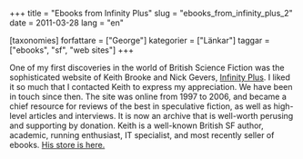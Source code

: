 +++
title = "Ebooks from Infinity Plus"
slug = "ebooks_from_infinity_plus_2"
date = 2011-03-28
lang = "en"

[taxonomies]
forfattare = ["George"]
kategorier = ["Länkar"]
taggar = ["ebooks", "sf", "web sites"]
+++

One of my first discoveries in the world of British Science Fiction was the sophisticated website of Keith Brooke and Nick Gevers, [Infinity Plus](http://www.infinityplus.co.uk). I liked it so much that I contacted Keith to express my appreciation. We have been in touch since then. The site was online from 1997 to 2006, and became a chief resource for reviews of the best in speculative fiction, as well as high-level articles and interviews. It is now an archive that is well-worth perusing and supporting by donation. Keith is a well-known British SF author, academic, running enthusiast, IT specialist, and most recently seller of ebooks. [His store is here.](http://www.infinityplus.co.uk/books)
